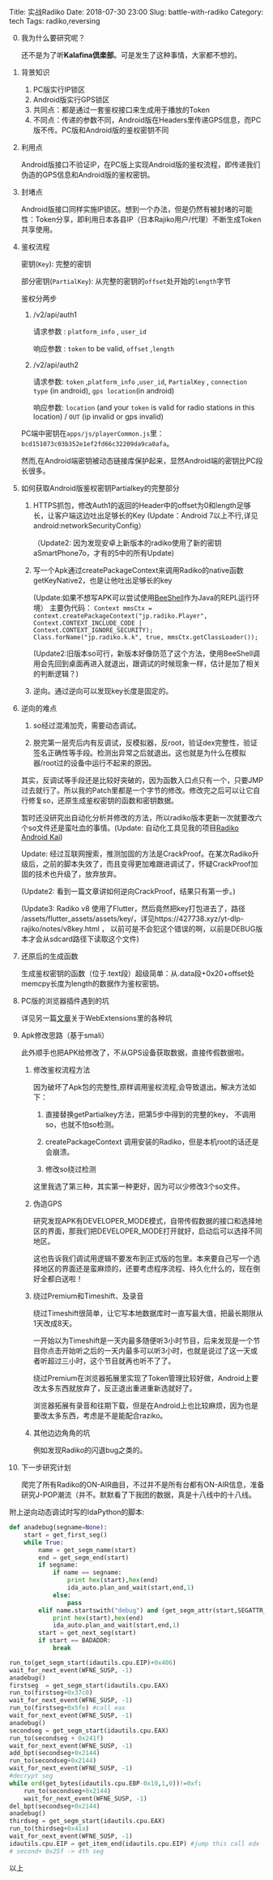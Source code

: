 Title: 实战Radiko
Date: 2018-07-30 23:00
Slug: battle-with-radiko
Category: tech
Tags: radiko,reversing

0.  我为什么要研究呢？

    还不是为了听**Kalafina倶楽部**。可是发生了这种事情，大家都不想的。

1. 背景知识

    1. PC版实行IP锁区
    2. Android版实行GPS锁区
    3. 共同点：都是通过一套鉴权接口来生成用于播放的Token
    4. 不同点：传递的参数不同，Android版在Headers里传递GPS信息，而PC版不传。PC版和Android版的鉴权密钥不同

2.  利用点
    
    Android版接口不验证IP，在PC版上实现Android版的鉴权流程，即传递我们伪造的GPS信息和Android版的鉴权密钥。

3. 封堵点

    Android版接口同样实施IP锁区。想到一个办法，但是仍然有被封堵的可能性：Token分享，即利用日本各县IP（日本Rajiko用户/代理）不断生成Token共享使用。

4. 鉴权流程

    密钥(`Key`): 完整的密钥

    部分密钥(`PartialKey`): 从完整的密钥的`offset`处开始的`length`字节


    鉴权分两步

    1.  /v2/api/auth1

        请求参数 : `platform_info` , `user_id`

        响应参数 : `token` to be valid, `offset` ,`length`

    2.  /v2/api/auth2

        请求参数: `token` ,`platform_info` ,`user_id`, `PartialKey` ,  `connection type` (in android), `gps location`(in android)

        响应参数: `location` (and your `token` is valid for radio stations in this location) / `OUT` (ip invalid or gps invalid)
    
    
    PC端中密钥在`apps/js/playerCommon.js`里：`bcd151073c03b352e1ef2fd66c32209da9ca0afa`。

    然而,在Android端密钥被动态链接库保护起来，显然Android端的密钥比PC段长很多。

5. 如何获取Android版鉴权密钥Partialkey的完整部分
    1. HTTPS抓包，修改Auth1的返回的Header中的offset为0和length足够长，让客户端这边吐出足够长的Key (Update：Android 7以上不行,详见android:networkSecurityConfig）

        （Update2: 因为发现安卓上新版本的radiko使用了新的密钥aSmartPhone7o，才有的5中的所有Update)

    2. 写一个Apk通过createPackageContext来调用Radiko的native函数getKeyNative2，也是让他吐出足够长的key 
        
        (Update:如果不想写APK可以尝试使用[BeeShell](https://github.com/zhanghai/BeeShell)作为Java的REPL运行环境） 主要伪代码： `Context mmsCtx = context.createPackageContext("jp.radiko.Player",   Context.CONTEXT_INCLUDE_CODE | Context.CONTEXT_IGNORE_SECURITY);  Class.forName("jp.radiko.k.k", true, mmsCtx.getClassLoader()); ` 
    
        (Update2:旧版本so可行，新版本好像防范了这个方法，使用BeeShell调用会先回到桌面再进入就退出，跟调试的时候现象一样，估计是加了相关的判断逻辑？)

    3. 逆向。通过逆向可以发现key长度是固定的。

6. 逆向的难点
    1.  so经过混淆加壳，需要动态调试。

    2.  脱完第一层壳后内有反调试，反模拟器，反root，验证dex完整性，验证签名正确性等手段。检测出异常之后就退出。这也就是为什么在模拟器/root过的设备中运行不起来的原因。
    
    其实，反调试等手段还是比较好突破的，因为函数入口点只有一个，只要JMP过去就行了。所以我的Patch里都是一个字节的修改。修改完之后可以让它自行修复so，还原生成鉴权密钥的函数和密钥数据。

    暂时还没研究出自动化分析并修改的方法，所以radiko版本更新一次就要改六个so文件还是蛮吐血的事情。(Update: 自动化工具见我的项目[Radiko Android Kai](https://github.com/jackyzy823/radiko_android_kai))

    Update: 经过互联网搜索，推测加固的方法是CrackProof。在某次Radiko升级后，之前的脚本失效了，而且变得更加难跟进调试了，怀疑CrackProof加固的技术也升级了，放弃放弃。

    (Update2: 看到一篇文章讲如何逆向CrackProof，结果只有第一步。)

    (Update3: Radiko v8 使用了Flutter，然后竟然把key打包进去了，路径 /assets/flutter_assets/assets/key/，详见https://427738.xyz/yt-dlp-rajiko/notes/v8key.html ， 以前可是不会犯这个错误的啊，以前是DEBUG版本才会从sdcard路径下读取这个文件)

7. 还原后的生成函数
    
    生成鉴权密钥的函数（位于.text段）超级简单：从.data段+0x20+offset处memcpy长度为length的数据作为鉴权密钥。

8. PC版的浏览器插件遇到的坑
    
    详见另一篇[文章]({filename}/tech/different-behaviors-between-firefox-webextensions-and-chrome-extension.md)关于WebExtensions里的各种坑
    

9. Apk修改思路（基于smali）

    此外顺手也把APK给修改了，不从GPS设备获取数据，直接传假数据啦。

    1.  修改鉴权流程方法

        因为破坏了Apk包的完整性,原样调用鉴权流程,会导致退出。解决方法如下：

        1. 直接替换getPartialkey方法，把第5步中得到的完整的key， 不调用so，也就不怕so检测。

        2. createPackageContext 调用安装的Radiko，但是本机root的话还是会崩溃。
        
        3. 修改so绕过检测

        这里我选了第三种，其实第一种更好，因为可以少修改3个so文件。

    2.  伪造GPS

        研究发现APK有DEVELOPER_MODE模式，自带传假数据的接口和选择地区的界面，那我们把DEVELOPER_MODE打开就好，启动后可以选择不同地区。
        
        这也告诉我们调试用逻辑不要发布到正式版的包里。本来要自己写一个选择地区的界面还是蛮麻烦的，还要考虑程序流程、持久化什么的，现在倒好全都白送啦！

    3.  绕过Premium和Timeshift、及录音

        绕过Timeshift很简单，让它写本地数据库时一直写最大值，把最长期限从1天改成8天。
        
        一开始以为Timeshift是一天内最多随便听3小时节目，后来发现是一个节目你点击开始听之后的一天内最多可以听3小时，也就是说过了这一天或者听超过三小时，这个节目就再也听不了了。

        绕过Premium在浏览器拓展里实现了Token管理比较好做，Android上要改太多东西就放弃了，反正退出重进重新选就好了。

        浏览器拓展有录音和往期下载，但是在Android上也比较麻烦，因为也是要改太多东西，考虑是不是能配合raziko。
        
    4.  其他边边角角的坑

        例如发现Radiko的闪退bug之类的。

10. 下一步研究计划

    爬完了所有Radiko的ON-AIR曲目，不过并不是所有台都有ON-AIR信息，准备研究J-POP潮流（并不。默默看了下我团的数据，真是十八线中的十八线。

附上逆向动态调试时写的IdaPython的脚本:

```python
def anadebug(segname=None):
	start = get_first_seg()
	while True:
		name = get_segm_name(start)
		end = get_segm_end(start)
		if segname:
			if name == segname:
				print hex(start),hex(end)
				ida_auto.plan_and_wait(start,end,1)
			else:
				pass
		elif name.startswith("debug") and (get_segm_attr(start,SEGATTR_PERM) & ida_segment.SEGPERM_EXEC)==1:
			print hex(start),hex(end)
			ida_auto.plan_and_wait(start,end,1)
		start = get_next_seg(start)
		if start == BADADDR:
			break

run_to(get_segm_start(idautils.cpu.EIP)+0x406)
wait_for_next_event(WFNE_SUSP, -1)
anadebug()
firstseg  = get_segm_start(idautils.cpu.EAX)
run_to(firstseg+0x37c0)
wait_for_next_event(WFNE_SUSP, -1)
run_to(firstseg+0x5fe) #call eax
wait_for_next_event(WFNE_SUSP, -1)
anadebug()
secondseg = get_segm_start(idautils.cpu.EAX)
run_to(secondseg + 0x241f) 
wait_for_next_event(WFNE_SUSP, -1)
add_bpt(secondseg+0x2144)
run_to(secondseg+0x2144)
wait_for_next_event(WFNE_SUSP, -1)
#decrypt seg
while ord(get_bytes(idautils.cpu.EBP-0x10,1,0))!=0xf:
	run_to(secondseg+0x2144)
	wait_for_next_event(WFNE_SUSP, -1)
del_bpt(secondseg+0x2144)
anadebug()
thirdseg = get_segm_start(idautils.cpu.EAX)
run_to(thirdseg+0x41a) 
wait_for_next_event(WFNE_SUSP, -1)
idautils.cpu.EIP = get_item_end(idautils.cpu.EIP) #jump this call edx
# second+ 0x25f -> 4th seg
```

以上
